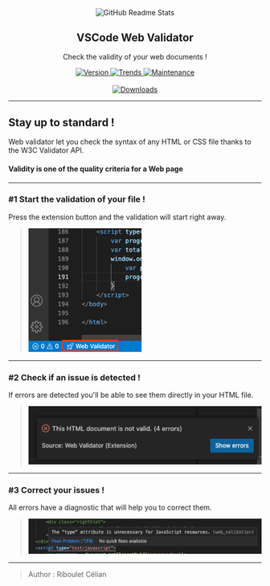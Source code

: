 <p align="center">
 <img width="100px" src="https://res.cloudinary.com/anuraghazra/image/upload/v1594908242/logo_ccswme.svg" align="center" alt="GitHub Readme Stats" />
 <h2 align="center">VSCode Web Validator</h2>
 <p align="center">Check the validity of your web documents !</p>
</p>
<p align="center">
    <a href="https://marketplace.visualstudio.com/items?itemName=CelianRiboulet.webvalidator">
      <img alt="Version" src="https://vsmarketplacebadge.apphb.com/version/CelianRiboulet.webvalidator.svg" />
    </a>
    <a href="https://marketplace.visualstudio.com/items?itemName=CelianRiboulet.webvalidator">
      <img alt="Trends" src="https://vsmarketplacebadge.apphb.com/trending-monthly/CelianRiboulet.webvalidator.svg" />
    </a>
    <a href="https://marketplace.visualstudio.com/items?itemName=CelianRiboulet.webvalidator">
      <img alt="Maintenance" src="https://img.shields.io/badge/Maintained%3F-yes-green.svg" />
    </a>
    <br />
    <br />
    <a href="https://marketplace.visualstudio.com/items?itemName=CelianRiboulet.webvalidator">
      <img alt="Downloads" src="https://vsmarketplacebadge.apphb.com/downloads-short/CelianRiboulet.webvalidator.svg" />
    </a>
</p>

***

## Stay up to standard !

Web validator let you check the syntax of any HTML or CSS file thanks to the W3C Validator API.
#### Validity is one of the quality criteria for a Web page

***

### #1 Start the validation of your file !
Press the extension button and the validation will start right away.
>![](https://github.com/celian-rib/vscode-webvalidation-extension/blob/main/images/command-button.png?raw=true)

***

### #2 Check if an issue is detected !
If errors are detected you'll be able to see them directly in your HTML file.
>![](https://github.com/celian-rib/vscode-webvalidation-extension/blob/main/images/popup.png?raw=true)

***

### #3 Correct your issues !
All errors have a diagnostic that will help you to correct them.
>![](https://github.com/celian-rib/vscode-webvalidation-extension/blob/main/images/diagnostic.png?raw=true)

***



> Author : Riboulet Célian
